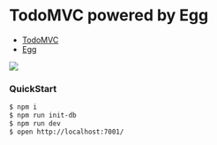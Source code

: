 # TodoMVC powered by Egg

- [TodoMVC](http://todomvc.com/)
- [Egg](egg)

![](./todomvc.png)

### QuickStart

```bash
$ npm i
$ npm run init-db
$ npm run dev
$ open http://localhost:7001/
```

[egg]: https://eggjs.org
